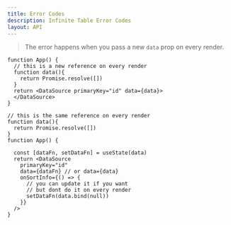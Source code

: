 ```yaml
---
title: Error Codes
description: Infinite Table Error Codes
layout: API
---
```


<PropTable sort>

<Prop name="DS001">

> The error happens when you pass a new `data` prop on every render.

```tsx title="DONT: Dont use a new reference of the data prop on every render"
function App() {
  // this is a new reference on every render
  function data(){
    return Promise.resolve([])
  }
  return <DataSource primaryKey="id" data={data}>
  </DataSource>
}
```

```tsx title="DO: Use the same reference of the data"
// this is the same reference on every render
function data(){
  return Promise.resolve([])
}
function App() {
  
  const [dataFn, setDataFn] = useState(data)
  return <DataSource
    primaryKey="id"
    data={dataFn} // or data={data}
    onSortInfo={() => {
      // you can update it if you want
      // but dont do it on every render
      setDataFn(data.bind(null)) 
    }}
  />
}
```

</Prop>

</PropTable>